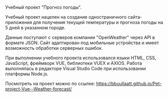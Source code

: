 Учебный проект "Прогноз погоды".

Учебный проект нацелен на создание одностраничного сайта-приложения для получения текущей температуры и прогноза погоды на 5 дней в указанном городе.

Данные поступают с серверов компании "OpenWeather" через API в формате JSON. Сайт адаптирован под мобильные устройства и имеет возможность обработки серверных ошибок.

При выполнении учебного проекта использовалcя языки HTML, CSS, JavaScript, фреймворк VUE, библиотеки VUEX и AXIOS.
Работа выполнялась в редакторе Visual Studio Code при использовании платформы Node.js. 

Посмотреть на проект можно по ссылке: https://bbuullaatt.github.io/Pet-project-Vue--Weather-forecast/


